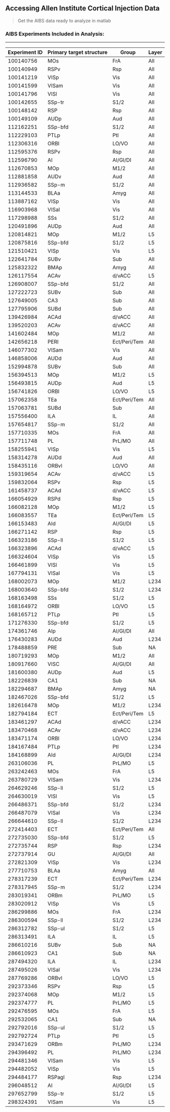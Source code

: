 ## Accessing Allen Institute Cortical Injection Data
> Get the AIBS data ready to analyze in matlab


### AIBS Experiments Included in Analysis:
---
Experiment ID    |	Primary target structure	|	Group	|	Layer	|
---|---|---|---|
100140756	|	MOs	|	FrA	|	All	|
100140949	|	RSPv	|	Rsp	|	All	|
100141219	|	VISp	|	Vis	|	All	|
100141599	|	VISam	|	Vis	|	All	|
100141796	|	VISl	|	Vis	|	All	|
100142655	|	SSp-tr	|	S1/2	|	All	|
100148142	|	RSP	|	Rsp	|	All	|
100149109	|	AUDp	|	Aud	|	All	|
112162251	|	SSp-bfd	|	S1/2	|	All	|
112229103	|	PTLp	|	Ptl	|	All	|
112306316	|	ORBl	|	LO/VO	|	All	|
112595376	|	RSPv	|	Rsp	|	All	|
112596790	|	AI	|	AI/GI/DI	|	All	|
112670853	|	MOp	|	M1/2	|	All	|
112881858	|	AUDv	|	Aud	|	All	|
112936582	|	SSp-m	|	S1/2	|	All	|
113144533	|	BLAa	|	Amyg	|	All	|
113887162	|	VISp	|	Vis	|	All	|
116903968	|	VISal	|	Vis	|	All	|
117298988	|	SSs	|	S1/2	|	All	|
120491896	|	AUDp	|	Aud	|	All	|
120814821	|	MOp	|	M1/2	|	L5	|
120875816	|	SSp-bfd	|	S1/2	|	L5	|
121510421	|	VISp	|	Vis	|	L5	|
122641784	|	SUBv	|	Sub	|	All	|
125832322	|	BMAp	|	Amyg	|	All	|
126117554	|	ACAv	|	d/vACC	|	L5	|
126908007	|	SSp-bfd	|	S1/2	|	All	|
127222723	|	SUBv	|	Sub	|	All	|
127649005	|	CA3	|	Sub	|	All	|
127795906	|	SUBd	|	Sub	|	All	|
139426984	|	ACAd	|	d/vACC	|	All	|
139520203	|	ACAv	|	d/vACC	|	All	|
141602484	|	MOp	|	M1/2	|	All	|
142656218	|	PERI	|	Ect/Peri/Tem	|	All	|
146077302	|	VISam	|	Vis	|	All	|
146858006	|	AUDd	|	Aud	|	All	|
152994878	|	SUBv	|	Sub	|	All	|
156394513	|	MOp	|	M1/2	|	L5	|
156493815	|	AUDp	|	Aud	|	L5	|
156741826	|	ORBl	|	LO/VO	|	L5	|
157062358	|	TEa	|	Ect/Peri/Tem	|	All	|
157063781	|	SUBd	|	Sub	|	All	|
157556400	|	ILA	|	IL	|	All	|
157654817	|	SSp-m	|	S1/2	|	All	|
157710335	|	MOs	|	FrA	|	All	|
157711748	|	PL	|	PrL/MO	|	All	|
158255941	|	VISp	|	Vis	|	L5	|
158314278	|	AUDd	|	Aud	|	All	|
158435116	|	ORBvl	|	LO/VO	|	All	|
159319654	|	ACAv	|	d/vACC	|	L5	|
159832064	|	RSPv	|	Rsp	|	L5	|
161458737	|	ACAd	|	d/vACC	|	L5	|
166054929	|	RSPd	|	Rsp	|	L5	|
166082128	|	MOp	|	M1/2	|	L5	|
166083557	|	TEa	|	Ect/Peri/Tem	|	L5	|
166153483	|	AId	|	AI/GI/DI	|	L5	|
166271142	|	RSP	|	Rsp	|	L5	|
166323186	|	SSp-ll	|	S1/2	|	L5	|
166323896	|	ACAd	|	d/vACC	|	L5	|
166324604	|	VISp	|	Vis	|	L5	|
166461899	|	VISl	|	Vis	|	L5	|
167794131	|	VISal	|	Vis	|	L5	|
168002073	|	MOp	|	M1/2	|	L234	|
168003640	|	SSp-bfd	|	S1/2	|	L234	|
168163498	|	SSs	|	S1/2	|	L5	|
168164972	|	ORBl	|	LO/VO	|	L5	|
168165712	|	PTLp	|	Ptl	|	L5	|
171276330	|	SSp-bfd	|	S1/2	|	L5	|
174361746	|	AIp	|	AI/GI/DI	|	All	|
176430283	|	AUDd	|	Aud	|	L234	|
178488859	|	PRE	|	Sub	|	NA	|
180719293	|	MOp	|	M1/2	|	All	|
180917660	|	VISC	|	AI/GI/DI	|	All	|
181600380	|	AUDp	|	Aud	|	L5	|
182226839	|	CA1	|	Sub	|	NA	|
182294687	|	BMAp	|	Amyg	|	NA	|
182467026	|	SSp-bfd	|	S1/2	|	L5	|
182616478	|	MOp	|	M1/2	|	L234	|
182794184	|	ECT	|	Ect/Peri/Tem	|	L5	|
183461297	|	ACAd	|	d/vACC	|	L234	|
183470468	|	ACAv	|	d/vACC	|	L234	|
183471174	|	ORBl	|	LO/VO	|	L234	|
184167484	|	PTLp	|	Ptl	|	L234	|
184168899	|	AId	|	AI/GI/DI	|	L234	|
263106036	|	PL	|	PrL/MO	|	L5	|
263242463	|	MOs	|	FrA	|	L5	|
263780729	|	VISam	|	Vis	|	L234	|
264629246	|	SSp-ll	|	S1/2	|	L5	|
264630019	|	VISl	|	Vis	|	L5	|
266486371	|	SSp-bfd	|	S1/2	|	L234	|
266487079	|	VISal	|	Vis	|	L234	|
266644610	|	SSp-ll	|	S1/2	|	L234	|
272414403	|	ECT	|	Ect/Peri/Tem	|	All	|
272735030	|	SSp-bfd	|	S1/2	|	L5	|
272735744	|	RSP	|	Rsp	|	L234	|
272737914	|	GU	|	AI/GI/DI	|	All	|
272821309	|	VISp	|	Vis	|	L234	|
277710753	|	BLAa	|	Amyg	|	All	|
278317239	|	ECT	|	Ect/Peri/Tem	|	L234	|
278317945	|	SSp-m	|	S1/2	|	L234	|
283019341	|	ORBm	|	PrL/MO	|	L5	|
283020912	|	VISp	|	Vis	|	L5	|
286299886	|	MOs	|	FrA	|	L234	|
286300594	|	SSp-ll	|	S1/2	|	L234	|
286312782	|	SSp-ul	|	S1/2	|	L5	|
286313491	|	ILA	|	IL	|	L5	|
286610216	|	SUBv	|	Sub	|	NA	|
286610923	|	CA1	|	Sub	|	NA	|
287494320	|	ILA	|	IL	|	L234	|
287495026	|	VISal	|	Vis	|	L234	|
287769286	|	ORBvl	|	LO/VO	|	L5	|
292373346	|	RSPv	|	Rsp	|	L5	|
292374068	|	MOp	|	M1/2	|	L5	|
292374777	|	PL	|	PrL/MO	|	L5	|
292476595	|	MOs	|	FrA	|	L5	|
292532065	|	CA1	|	Sub	|	NA	|
292792016	|	SSp-ul	|	S1/2	|	L5	|
292792724	|	PTLp	|	Ptl	|	L5	|
293471629	|	ORBm	|	PrL/MO	|	L234	|
294396492	|	PL	|	PrL/MO	|	L234	|
294481346	|	VISam	|	Vis	|	L5	|
294482052	|	VISp	|	Vis	|	L5	|
294484177	|	RSPagl	|	Rsp	|	L234	|
296048512	|	AI	|	AI/GI/DI	|	L5	|
297652799	|	SSp-tr	|	S1/2	|	L5	|
298324391	|	VISam	|	Vis	|	L5	|	